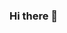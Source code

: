 ### Hi there 👋

<!--
**Undid-Iridium/Undid-iridium** is a ✨ _special_ ✨ repository because its `README.md` (this file) appears on your GitHub profile.


---
<img alt="Undid-Iridium's GitHub Stats" src="https://github-readme-stats.vercel.app/api?username=undid-iridium&show_icons=true&theme=radical">

<img alt="Undid-Iridium's Top Langs" src="https://github-readme-stats.vercel.app/api/top-langs/?username=undid-iridium&theme=radical&layout=compact">
--- 

[![Undid-Iridium's GitHub stats](https://github-readme-stats.vercel.app/api?username=Undid-Iridium)](https://github.com/Undid-Iridium/github-readme-stats)
